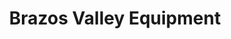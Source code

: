 ---
title: "Brazos Valley Equipment"
url: /ennis/brazos-valley-equipment/
shop: Landwirtschaftlich
---